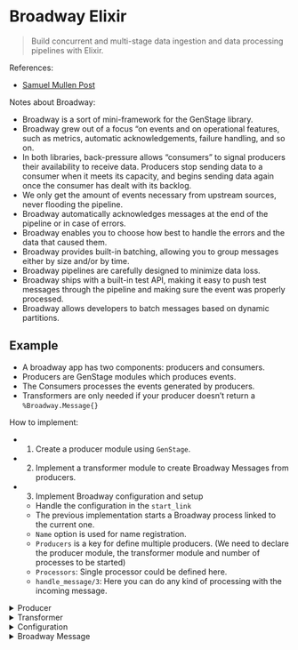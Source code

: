 # Broadway Elixir

> Build concurrent and multi-stage data ingestion and data processing pipelines with Elixir.

References:

- [Samuel Mullen Post](https://samuelmullen.com/articles/understanding-elixirs-broadway)

Notes about Broadway:

- Broadway is a sort of mini-framework for the GenStage library.
- Broadway grew out of a focus “on events and on operational features, such as metrics, automatic acknowledgements, failure handling, and so on.
- In both libraries, back-pressure allows “consumers” to signal producers their availability to receive data. Producers stop sending data to a consumer when it meets its capacity, and begins sending data again once the consumer has dealt with its backlog. 
- We only get the amount of events necessary from upstream sources, never flooding the pipeline.
- Broadway automatically acknowledges messages at the end of the pipeline or in case of errors.
- Broadway enables you to choose how best to handle the errors and the data that caused them.
- Broadway provides built-in batching, allowing you to group messages either by size and/or by time.
- Broadway pipelines are carefully designed to minimize data loss. 
- Broadway ships with a built-in test API, making it easy to push test messages through the pipeline and making sure the event was properly processed.
- Broadway allows developers to batch messages based on dynamic partitions.

## Example

- A broadway app has two components: producers and consumers. 
- Producers are GenStage modules which produces events.
- The Consumers processes the events generated by producers.
- Transformers are only needed if your producer doesn’t return a `%Broadway.Message{}`

How to implement:
* 1. Create a producer module using `GenStage`.
* 2. Implement a transformer module to create Broadway Messages from producers.
* 3. Implement Broadway configuration and setup
  * Handle the configuration in the `start_link`
  * The previous implementation starts a Broadway process linked to the current one.
  * `Name` option is used for name registration.
  * `Producers` is a key for define multiple producers. (We need to declare the producer module, the transformer module and number of processes to be started)
  * `Processors`: Single processor could be defined here.
  * `handle_message/3`: Here you can do any kind of processing with the incoming message.



<details>
  <summary>Producer</summary>

`Producer`
``` elixir
defmodule MyApp.Counter do
  use GenStage

  def start_link(number) do
    GenStage.start_link(Counter, number)
  end

  def init(counter) do
    {:producer, counter}
  end

  //We create the handle_demand/2 function to receive “demand” from processors
  def handle_demand(demand, counter) when demand > 0 do
    events = Enum.to_list(counter..counter+demand-1)

    {:noreply, events, counter + demand}
  end
end
```  
</details>

<details>
  <summary>Transformer</summary>

  `Transformer`
```elixir
defmodule MyApp.CounterMessage do
  def transform(event, _opts) do
    message = %Broadway.Message{
      data: event,
      acknowledger: {__MODULE__, :ack_id, event}
    }
  end

  def ack(_ref, _successes, _failures) do
    :ok
  end
end
```
</details>

<details>
  <summary>Configuration</summary>

  
`Configuration`
```elixir
defmodule MyApp do
  use Broadway

  alias Broadway.Message

  def start_link(_opts) do
    Broadway.start_link(__MODULE__,
      name: MyAppExample,
      producers: [
        default: [
          module: {MyApp.Counter, 0},
          transformer: {MyApp.CounterMessage, :transform, []},
          stages: 1
        ]
      ],
      processors: [
        default: [stages: 2]
      ],
    )
  end

  def handle_message(:default, %Message{data: data} = message, _context) do
    Process.sleep 1000

    message
    |> IO.inspect
  end
end
```

</details>

<details>
  <summary>Broadway Message</summary>

`Configuration`
```elixir
  %Broadway.Message{
  acknowledger: {MyApp.CounterMessage, :ack_id, 0},
  batch_key: :default,
  batcher: :default,
  data: 0,
  metadata: %{},
  status: :ok
}
```
</details>

